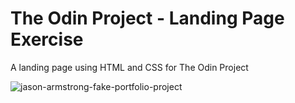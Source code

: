 # The Odin Project - Landing Page Exercise

A landing page using HTML and CSS for The Odin Project

![jason-armstrong-fake-portfolio-project](https://github.com/zr0dark/the-odin-project-landing-page-project/assets/1312646/b8d3c0b1-0b03-4455-80cb-37772fb85d05)
